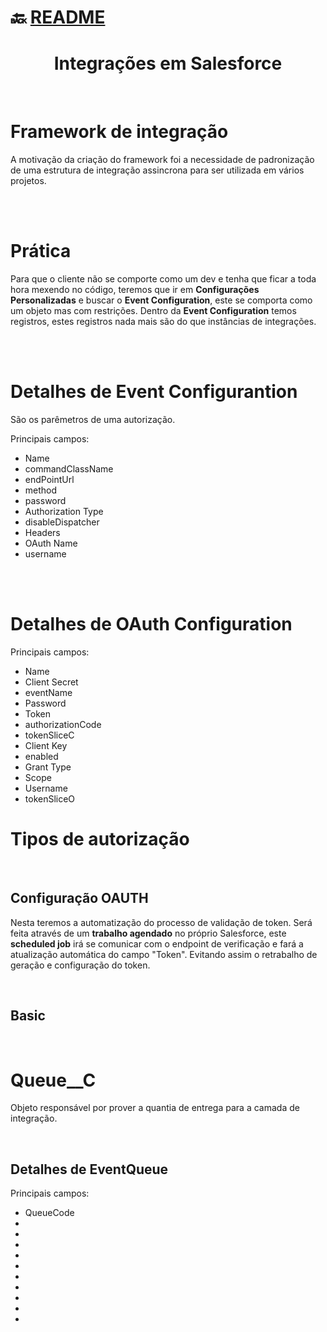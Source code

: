 # :back: [README](../../../README.md#programming-languages)

<h1 align="center">
    Integrações em Salesforce
</h1>

<br>

# Framework de integração
A motivação da criação do framework foi a necessidade de padronização de uma estrutura de integração assincrona para ser utilizada em vários projetos.

<br>
<br>

# Prática
Para que o cliente não se comporte como um dev e tenha que ficar a toda hora mexendo no código, teremos que ir em **Configurações Personalizadas** e buscar o **Event Configuration**, este se comporta como um objeto mas com restrições. Dentro da **Event Configuration** temos registros, estes registros nada mais são do que instâncias de integrações.

<br>
<br>

# Detalhes de **Event Configurantion**
São os parêmetros de uma autorização.

Principais campos:
-   Name
-   commandClassName
-   endPointUrl
-   method
-   password
-   Authorization Type
-   disableDispatcher
-   Headers
-   OAuth Name
-   username

<br>
<br>

# Detalhes de **OAuth Configuration**
Principais campos:
-   Name
-   Client Secret
-   eventName
-   Password
-   Token
-   authorizationCode
-   tokenSliceC
-   Client Key
-   enabled
-   Grant Type
-   Scope
-   Username
-   tokenSliceO


# Tipos de autorização

<br>

## Configuração OAUTH
Nesta teremos a automatização do processo de validação de token. Será feita através de um **trabalho agendado** no próprio Salesforce, este **scheduled job** irá se comunicar com o endpoint de verificação e fará a atualização automática do campo "Token". Evitando assim o retrabalho de geração e configuração do token.

<br>

## Basic

<br>

# Queue__C
Objeto responsável por prover a quantia de entrega para a camada de integração.

<br>

## Detalhes de EventQueue
Principais campos:
-   QueueCode
-   
-   
-   
-   
-   
-   
-   
-   
-   
-   



















